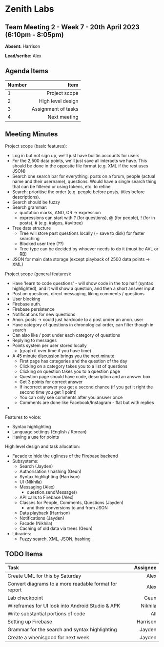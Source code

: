 # Zenith Labs
## Team Meeting 2 - Week 7 - 20th April 2023 (6:10pm - 8:05pm)
**Absent:** Harrison

**Lead/scribe:** Alex

## Agenda Items
| Number |                Item |
|:-------|--------------------:|
| 1      |       Project scope |
| 2      |   High level design |
| 3      | Assignment of tasks |
| 4      |        Next meeting |

## Meeting Minutes
Project scope (basic features):
 - Log in but not sign up, we'll just have builtin accounts for users
 - For the 2,500 data points, we'll just save all interacts we have. This should be done in the opposite file format (e.g. XML if the rest uses JSON)
 - Search one search bar for everything: posts on a forum, people (actual name and their username), questions. Would have a single search thing that can be filtered or using tokens, etc. to refine
 - Search: prioritise the order (e.g. people before posts, titles before descriptions). 
 - Search should be fuzzy
 - Search grammar:
   - quotation marks, AND, OR -> expression
   - expressions can start with ? (for questions), @ (for people), ! (for in posts), #<category> (e.g. #algos, #avltree)
 - Tree data structure
   - Tree will store past questions locally (+ save to disk) for faster searching
   - Blocked user tree (??)
   - Tree type can be decided by whoever needs to do it (must be AVL or RB)
 - JSON for main data storage (except playback of 2500 data points -> XML)

Project scope (general features):
 - Have 'learn to code questions' - will show code in the top half (syntax highlighted), and it will show a question, and then a short answer input
 - Post on questions, direct messaging, liking comments / questions
 - User blocking 
 - Firebase auth.
 - Firebase persistence
 - Notifications for new questions
 - Anon. posts -> could just hardcode to a post under an anon. user
 - Have category of questions in chronological order, can filter though in search
 - Can also like / post under each category of questions
 - Replying to messages
 - Points system per user stored locally
   - (graph it over time if you have time)
 - A 45 minute discussion brings you the next minute:
   - First page has categories and the question of the day
   - Clicking on a category takes you to a list of questions
   - Clicking on question takes you to a question page
   - Question page should have code, description and an answer box
   - Get 3 points for correct answer
   - If incorrect answer you get a second chance (if you get it right the second time you get 1 point)
   - You can only see comments after you answer once
   - Comments are done like Facebook/Instagram - flat but with replies
 - 

Features to voice:
 - Syntax highlighting
 - Language settings (English / Korean)
 - Having a use for points

High level design and task allocation:
 - Facade to hide the ugliness of the Firebase backend
 - Subsystems:
   - Search (Jayden)
   - Authorisation / hashing (Geun)
   - Syntax highlighting (Harrison)
   - UI (Nikhila)
   - Messaging (Alex)
     - question.sendMessage()
   - API calls to Firebase (Alex)
   - Classes for People, Comments, Questions (Jayden)
     - and their conversions to and from JSON
   - Data playback (Harrison)
   - Notifications (Jayden)
   - Facade (Nikhila)
   - Caching of old data via trees (Geun)
 - Libraries:
   - Fuzzy search, XML, JSON, hashing

## TODO Items
| Task                                                  | Assignee |
|:------------------------------------------------------|---------:|
| Create UML for this by Saturday                       |     Alex |
| Convert diagrams to a more readable format for report |     Alex |
| Lab checkpoint                                        |     Geun |
 | Wireframes for UI look into Android Studio & APK      |  Nikhila |
 | Write substantial portions of code                    |      All |
 | Setting up Firebase                                   | Harrison |
 | Grammar for the search and syntax highlighting        |   Jayden |
| Create a whenisgood for next week                     |   Jayden |

